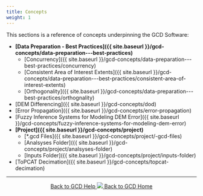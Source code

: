 ```yaml
---
title: Concepts
weight: 1
---
```


This sections is a reference of concepts underpinning the GCD Software:

- **[Data Preparation - Best Practices]({{ site.baseurl }}/gcd-concepts/data-preparation---best-practices)**
  - [Concurrency]({{ site.baseurl }}/gcd-concepts/data-preparation---best-practices/concurrency)
  - [Consistent Area of Interest Extents]({{ site.baseurl }}/gcd-concepts/data-preparation---best-practices/consistent-area-of-interest-extents)
  - [Orthogonality]({{ site.baseurl }}/gcd-concepts/data-preparation---best-practices/orthognality)
- [DEM Differencing]({{ site.baseurl }}/gcd-concepts/dod)
- [Error Propagation]({{ site.baseurl }}/gcd-concepts/error-propagation)
- [Fuzzy Inference Systems for Modeling DEM Error]({{ site.baseurl }}/gcd-concepts/fuzzy-inference-systems-for-modeling-dem-error)
- **[Project]({{ site.baseurl }}/gcd-concepts/project)**
  - [*.gcd Files]({{ site.baseurl }}/gcd-concepts/project/-gcd-files)
  - [Analsyses Folder]({{ site.baseurl }}/gcd-concepts/project/analsyses-folder)
  - [Inputs Folder]({{ site.baseurl }}/gcd-concepts/project/inputs-folder)
- [ToPCAT Decimation]({{ site.baseurl }}/gcd-concepts/topcat-decimation)

------
<div align="center">
	<a class="hollow button" href="{{ site.baseurl }}/Help"><i class="fa fa-chevron-circle-left"></i>  Back to GCD Help </a>  
	<a class="hollow button" href="{{ site.baseurl }}/"><img src="{{ site.baseurl}}/assets/images/icons/GCDAddIn.png">  Back to GCD Home </a>  
</div>